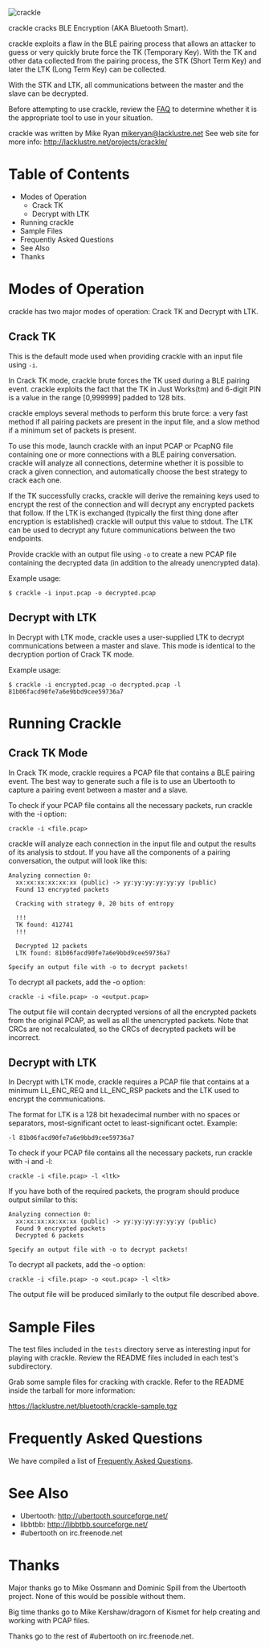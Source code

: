 ![crackle](https://raw.github.com/mikeryan/crackle/logo/crackle.png "crackle")

crackle cracks BLE Encryption (AKA Bluetooth Smart).

crackle exploits a flaw in the BLE pairing process that allows an
attacker to guess or very quickly brute force the TK (Temporary Key).
With the TK and other data collected from the pairing process, the STK
(Short Term Key) and later the LTK (Long Term Key) can be collected.

With the STK and LTK, all communications between the master and the
slave can be decrypted.

Before attempting to use crackle, review the [FAQ](FAQ.md) to determine
whether it is the appropriate tool to use in your situation.

crackle was written by Mike Ryan <mikeryan@lacklustre.net>
See web site for more info:
    http://lacklustre.net/projects/crackle/


Table of Contents
=================

 - Modes of Operation
    - Crack TK
    - Decrypt with LTK
 - Running crackle
 - Sample Files
 - Frequently Asked Questions
 - See Also
 - Thanks


Modes of Operation
==================

crackle has two major modes of operation: Crack TK and Decrypt with LTK.

Crack TK
--------

This is the default mode used when providing crackle with an input file
using ```-i```.

In Crack TK mode, crackle brute forces the TK used during a BLE pairing
event. crackle exploits the fact that the TK in Just Works(tm) and
6-digit PIN is a value in the range [0,999999] padded to 128 bits.

crackle employs several methods to perform this brute force: a very fast
method if all pairing packets are present in the input file, and a slow
method if a minimum set of packets is present.

To use this mode, launch crackle with an input PCAP or PcapNG file
containing one or more connections with a BLE pairing conversation.
crackle will analyze all connections, determine whether it is possible
to crack a given connection, and automatically choose the best strategy
to crack each one.

If the TK successfully cracks, crackle will derive the remaining keys
used to encrypt the rest of the connection and will decrypt any
encrypted packets that follow. If the LTK is exchanged (typically the
first thing done after encryption is established) crackle will output
this value to stdout. The LTK can be used to decrypt any future
communications between the two endpoints.

Provide crackle with an output file using ```-o``` to create a new PCAP
file containing the decrypted data (in addition to the already
unencrypted data).

Example usage:

    $ crackle -i input.pcap -o decrypted.pcap


Decrypt with LTK
----------------

In Decrypt with LTK mode, crackle uses a user-supplied LTK to decrypt
communications between a master and slave. This mode is identical to the
decryption portion of Crack TK mode.

Example usage:

    $ crackle -i encrypted.pcap -o decrypted.pcap -l 81b06facd90fe7a6e9bbd9cee59736a7


Running Crackle
===============

Crack TK Mode
-------------

In Crack TK mode, crackle requires a PCAP file that contains a BLE
pairing event. The best way to generate such a file is to use an
Ubertooth to capture a pairing event between a master and a slave.

To check if your PCAP file contains all the necessary packets, run
crackle with the -i option:

    crackle -i <file.pcap>

crackle will analyze each connection in the input file and output the
results of its analysis to stdout. If you have all the components of a
pairing conversation, the output will look like this:

    Analyzing connection 0:
      xx:xx:xx:xx:xx:xx (public) -> yy:yy:yy:yy:yy:yy (public)
      Found 13 encrypted packets

      Cracking with strategy 0, 20 bits of entropy

      !!!
      TK found: 412741
      !!!

      Decrypted 12 packets
      LTK found: 81b06facd90fe7a6e9bbd9cee59736a7

    Specify an output file with -o to decrypt packets!

To decrypt all packets, add the -o option:

    crackle -i <file.pcap> -o <output.pcap>

The output file will contain decrypted versions of all the encrypted
packets from the original PCAP, as well as all the unencrypted packets.
Note that CRCs are not recalculated, so the CRCs of decrypted packets
will be incorrect.

Decrypt with LTK
----------------

In Decrypt with LTK mode, crackle requires a PCAP file that contains at
a minimum LL_ENC_REQ and LL_ENC_RSP packets and the LTK used to encrypt
the communications.

The format for LTK is a 128 bit hexadecimal number with no spaces or
separators, most-significant octet to least-significant octet. Example:

    -l 81b06facd90fe7a6e9bbd9cee59736a7

To check if your PCAP file contains all the necessary packets, run
crackle with -i and -l:

    crackle -i <file.pcap> -l <ltk>

If you have both of the required packets, the program should produce
output similar to this:

    Analyzing connection 0:
      xx:xx:xx:xx:xx:xx (public) -> yy:yy:yy:yy:yy:yy (public)
      Found 9 encrypted packets
      Decrypted 6 packets

    Specify an output file with -o to decrypt packets!

To decrypt all packets, add the -o option:

    crackle -i <file.pcap> -o <out.pcap> -l <ltk>

The output file will be produced similarly to the output file described
above.


Sample Files
============

The test files included in the ```tests``` directory serve as
interesting input for playing with crackle. Review the README files
included in each test's subdirectory.

Grab some sample files for cracking with crackle. Refer to the README
inside the tarball for more information:

https://lacklustre.net/bluetooth/crackle-sample.tgz


Frequently Asked Questions
==========================

We have compiled a list of [Frequently Asked Questions](FAQ.md).


See Also
========

 - Ubertooth: http://ubertooth.sourceforge.net/
 - libbtbb: http://libbtbb.sourceforge.net/
 - #ubertooth on irc.freenode.net


Thanks
======

Major thanks go to Mike Ossmann and Dominic Spill from the Ubertooth
project. None of this would be possible without them.

Big time thanks go to Mike Kershaw/dragorn of Kismet for help creating
and working with PCAP files.

Thanks go to the rest of #ubertooth on irc.freenode.net.
